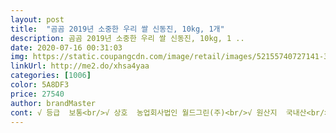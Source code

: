 ```yaml
---
layout: post 
title:  "곰곰 2019년 소중한 우리 쌀 신동진, 10kg, 1개" 
description: 곰곰 2019년 소중한 우리 쌀 신동진, 10kg, 1 ..
date: 2020-07-16 00:31:03 
img: https://static.coupangcdn.com/image/retail/images/52155740727141-3f541b8a-6997-43d4-86a2-aa98a3323417.jpg 
linkUrl: http://me2.do/xhsa4yaa 
categories: [1006] 
color: 5A8DF3 
price: 27540 
author: brandMaster 
cont: √ 등급  보통<br/>√ 상호  농업회사법인 월드그린(주)<br/>√ 원산지  국내산<br/>√ 전화번호  043<br/> -832<br/> -7375<br/>√ 주소  충북 괴산군 장연면 미선로추점5길 48<br/>√ 중량  10Kg<br/>√  고시히카리 못지 않게 맛있는게 너무 좋아요.<br/><br/>√  밥도 찰기가 좋고 아주 맛납니다.<br/><br/>√  밥을 지으니 햇살 특유의 윤기가 좌르르 흐릅니다.<br/><br/>√  품종  신동진<br/>√ 2020년 3월19일 / 2020년 3월 19일<br/>√ 광택이 좋고 쌀알의 상태도 좋았습니다.<br/><br/>√ 벌레도 없고 쌀찌꺼기도 거의 없네요.<br/><br/>√ 쌀눈이 살아 있습니다.<br/><br/>√ 쌀을 구매하고 받은 날짜가 3월 30일이후이니 약 열흘정도 차이가 납니다.<br/><br/> 
---
```

 